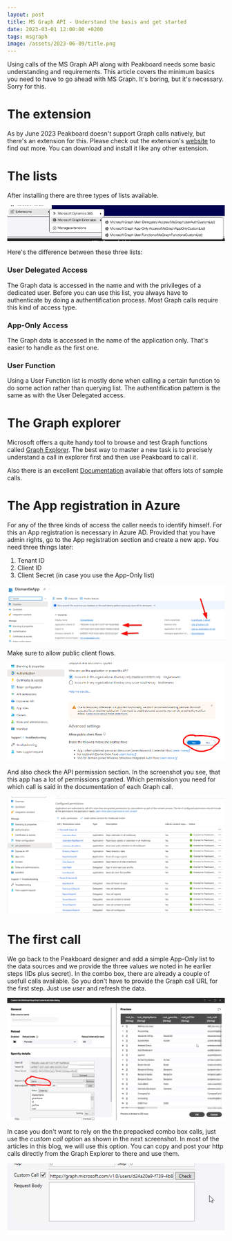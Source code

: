 ```yaml
---
layout: post
title: MS Graph API - Understand the basis and get started
date: 2023-03-01 12:00:00 +0200
tags: msgraph
image: /assets/2023-06-09/title.png
---
```

Using calls of the MS Graph API along with Peakboard needs some basic understanding and requirements. This article covers the minimum basics you need to have to go ahead with MS Graph. It's boring, but it's necessary. Sorry for this.

# The extension

As by June 2023 Peakboard doesn't support Graph calls natively, but there's an extension for this. Please check out the extension's [website](https://templates.peakboard.com/extensions/Microsoft-Graph/en) to find out more. You can download and install it like any other extension.

# The lists

After installing there are three types of lists available.

![image](/assets/2023-06-09/010.png)

Here's the difference between these three lists:

### User Delegated Access
The Graph data is accessed in the name and with the privileges of a dedicated user. Before you can use this list, you always have to authenticate by doing a authentification process. Most Graph calls require this kind of access type.

### App-Only Access
The Graph data is accessed in the name of the application only. That's easier to handle as the first one. 

### User Function
Using a User Function list is mostly done when calling a certain function to do some action rather than querying list. The authentification pattern is the same as with the User Delegated access.

# The Graph explorer

Microsoft offers a quite handy tool to browse and test Graph functions called [Graph Explorer](https://developer.microsoft.com/en-us/graph/graph-explorer). The best way to master a new task is to precisely understand a call in explorer first and then use Peakboard to call it.

Also there is an excellent [Documentation](https://learn.microsoft.com/en-us/graph/api/overview?view=graph-rest-1.0) available that offers lots of sample calls.

# The App registration in Azure

For any of the three kinds of access the caller needs to identify himself. For this an App registration is necessary in Azure AD. Provided that you have admin rights, go to the App registration section and create a new app.
You need three things later:

1. Tenant ID
2. Client ID
3. Client Secret (in case you use the App-Only list) 

![image](/assets/2023-06-09/020.png)

Make sure to allow public client flows.

![image](/assets/2023-06-09/030.png)

And also check the API permission section. In the screenshot you see, that this app has a lot of permissions granted. Which permission you need for which call is said in the documentation of each Graph call.

![image](/assets/2023-06-09/040.png)

# The first call

We go back to the Peakboard designer and add a simple App-Only list to the data sources and we provide the three values we noted in he earlier steps (IDs plus secret).
In the combo box, there are already a couple of usefull calls available. So you don't have to provide the Graph call URL for the first step. Just use _user_ and refresh the data.

![image](/assets/2023-06-09/050.png)

In case you don't want to rely on the the prepacked combo box calls, just use the _custom call_ option as shown in the next screenshot. In most of the articles in this blog, we will use this option. You can copy and post your http calls directly from the Graph Explorer to there and use them.

![image](/assets/2023-06-09/060.png)
